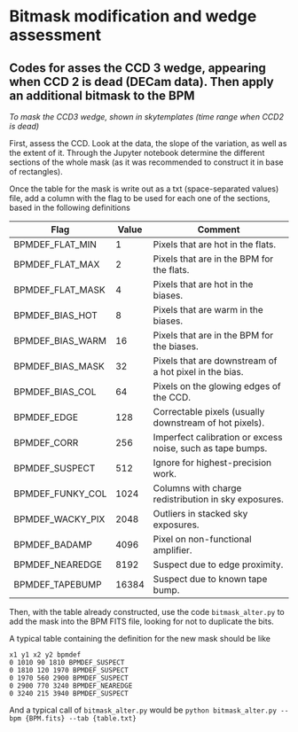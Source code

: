 # Bitmask modification and wedge assessment
## Codes for asses the CCD 3 wedge, appearing when CCD 2 is dead (DECam data). Then apply an additional bitmask to the BPM

*To mask the CCD3 wedge, shown in skytemplates (time range when CCD2 is dead)*

First, assess the CCD. Look at the data, the slope of the variation, as well
as the extent of it. Through the Jupyter notebook determine the different
sections of the whole mask (as it was recommended to construct it in base of
rectangles).

Once the table for the mask is write out as a txt (space-separated values)
file, add a column with the flag to be used for each one of the sections,
based in the following definitions

Flag | Value | Comment
-----|-------|--------
BPMDEF_FLAT_MIN | 1 | Pixels that are hot in the flats.
BPMDEF_FLAT_MAX | 2 | Pixels that are in the BPM for the flats.
BPMDEF_FLAT_MASK | 4 | Pixels that are hot in the biases.
BPMDEF_BIAS_HOT | 8 | Pixels that are warm in the biases.
BPMDEF_BIAS_WARM | 16 | Pixels that are in the BPM for the biases.
BPMDEF_BIAS_MASK | 32 | Pixels that are downstream of a hot pixel in the bias.
BPMDEF_BIAS_COL | 64 | Pixels on the glowing edges of the CCD.
BPMDEF_EDGE | 128 | Correctable pixels (usually downstream of hot pixels).
BPMDEF_CORR | 256 | Imperfect calibration or excess noise, such as tape bumps.
BPMDEF_SUSPECT | 512 | Ignore for highest-precision work.
BPMDEF_FUNKY_COL | 1024 | Columns with charge redistribution in sky exposures.
BPMDEF_WACKY_PIX | 2048 | Outliers in stacked sky exposures.
BPMDEF_BADAMP | 4096 | Pixel on non-functional amplifier.
BPMDEF_NEAREDGE | 8192 | Suspect due to edge proximity.
BPMDEF_TAPEBUMP | 16384 | Suspect due to known tape bump.

Then, with the table already constructed, use the code `bitmask_alter.py` to
add the mask into the BPM FITS file, looking for not to duplicate the bits.

A typical table containing the definition for the new mask should be like

```
x1 y1 x2 y2 bpmdef
0 1010 90 1810 BPMDEF_SUSPECT
0 1810 120 1970 BPMDEF_SUSPECT
0 1970 560 2900 BPMDEF_SUSPECT
0 2900 770 3240 BPMDEF_NEAREDGE
0 3240 215 3940 BPMDEF_SUSPECT
```

And a typical call of `bitmask_alter.py` would be
`python bitmask_alter.py --bpm {BPM.fits} --tab {table.txt}` 
